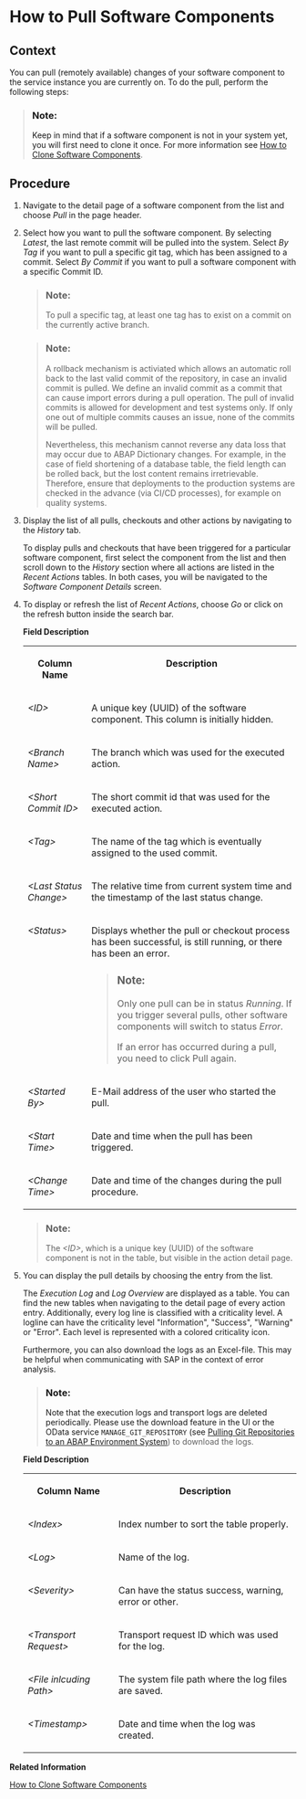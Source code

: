 <!-- loio90b9b9d5219c4875825be35137d9128f -->

# How to Pull Software Components



<a name="loio90b9b9d5219c4875825be35137d9128f__section_h4q_c4k_m3b"/>

## Context

You can pull \(remotely available\) changes of your software component to the service instance you are currently on. To do the pull, perform the following steps:

> ### Note:  
> Keep in mind that if a software component is not in your system yet, you will first need to clone it once. For more information see [How to Clone Software Components](how-to-clone-software-components-18564c5.md).



<a name="loio90b9b9d5219c4875825be35137d9128f__section_xyb_2dc_p2b"/>

## Procedure

1.  Navigate to the detail page of a software component from the list and choose *Pull* in the page header.

2.  Select how you want to pull the software component. By selecting *Latest*, the last remote commit will be pulled into the system. Select *By Tag* if you want to pull a specific git tag, which has been assigned to a commit. Select *By Commit* if you want to pull a software component with a specific Commit ID.

    > ### Note:  
    > To pull a specific tag, at least one tag has to exist on a commit on the currently active branch.

    > ### Note:  
    > A rollback mechanism is activiated which allows an automatic roll back to the last valid commit of the repository, in case an invalid commit is pulled. We define an invalid commit as a commit that can cause import errors during a pull operation. The pull of invalid commits is allowed for development and test systems only. If only one out of multiple commits causes an issue, none of the commits will be pulled.
    > 
    > Nevertheless, this mechanism cannot reverse any data loss that may occur due to ABAP Dictionary changes. For example, in the case of field shortening of a database table, the field length can be rolled back, but the lost content remains irretrievable. Therefore, ensure that deployments to the production systems are checked in the advance \(via CI/CD processes\), for example on quality systems.

3.  Display the list of all pulls, checkouts and other actions by navigating to the *History* tab.

    To display pulls and checkouts that have been triggered for a particular software component, first select the component from the list and then scroll down to the *History* section where all actions are listed in the *Recent Actions* tables. In both cases, you will be navigated to the *Software Component Details* screen.

4.  To display or refresh the list of *Recent Actions*, choose *Go* or click on the refresh button inside the search bar.

    **Field Description**


    <table>
    <tr>
    <th valign="top">

    Column Name


    
    </th>
    <th valign="top">

    Description


    
    </th>
    </tr>
    <tr>
    <td valign="top">
    
    *<ID\>* 


    
    </td>
    <td valign="top">
    
    A unique key \(UUID\) of the software component. This column is initially hidden.


    
    </td>
    </tr>
    <tr>
    <td valign="top">
    
    *<Branch Name\>* 


    
    </td>
    <td valign="top">
    
    The branch which was used for the executed action.


    
    </td>
    </tr>
    <tr>
    <td valign="top">
    
    *<Short Commit ID\>* 


    
    </td>
    <td valign="top">
    
    The short commit id that was used for the executed action.


    
    </td>
    </tr>
    <tr>
    <td valign="top">
    
    *<Tag\>* 


    
    </td>
    <td valign="top">
    
    The name of the tag which is eventually assigned to the used commit.


    
    </td>
    </tr>
    <tr>
    <td valign="top">
    
    *<Last Status Change\>* 


    
    </td>
    <td valign="top">
    
    The relative time from current system time and the timestamp of the last status change.


    
    </td>
    </tr>
    <tr>
    <td valign="top">
    
    *<Status\>* 


    
    </td>
    <td valign="top">
    
    Displays whether the pull or checkout process has been successful, is still running, or there has been an error.

    > ### Note:  
    > Only one pull can be in status *Running*. If you trigger several pulls, other software components will switch to status *Error*.
    > 
    > If an error has occurred during a pull, you need to click Pull again.


    
    </td>
    </tr>
    <tr>
    <td valign="top">
    
    *<Started By\>* 


    
    </td>
    <td valign="top">
    
    E-Mail address of the user who started the pull.


    
    </td>
    </tr>
    <tr>
    <td valign="top">
    
    *<Start Time\>* 


    
    </td>
    <td valign="top">
    
    Date and time when the pull has been triggered.


    
    </td>
    </tr>
    <tr>
    <td valign="top">
    
    *<Change Time\>* 


    
    </td>
    <td valign="top">
    
    Date and time of the changes during the pull procedure.


    
    </td>
    </tr>
    </table>
    
    > ### Note:  
    > The *<ID\>*, which is a unique key \(UUID\) of the software component is not in the table, but visible in the action detail page.

5.  You can display the pull details by choosing the entry from the list.

    The *Execution Log* and *Log Overview* are displayed as a table. You can find the new tables when navigating to the detail page of every action entry. Additionally, every log line is classified with a criticality level. A logline can have the criticality level "Information", "Success", "Warning" or "Error". Each level is represented with a colored criticality icon.

    Furthermore, you can also download the logs as an Excel-file. This may be helpful when communicating with SAP in the context of error analysis.

    > ### Note:  
    > Note that the execution logs and transport logs are deleted periodically. Please use the download feature in the UI or the OData service `MANAGE_GIT_REPOSITORY` \(see [Pulling Git Repositories to an ABAP Environment System](../30-development/pulling-git-repositories-to-an-abap-environment-system-80a8d52.md)\) to download the logs.

    **Field Description**


    <table>
    <tr>
    <th valign="top">

    Column Name


    
    </th>
    <th valign="top">

    Description


    
    </th>
    </tr>
    <tr>
    <td valign="top">
    
    *<Index\>*


    
    </td>
    <td valign="top">
    
    Index number to sort the table properly.


    
    </td>
    </tr>
    <tr>
    <td valign="top">
    
    *<Log\>*


    
    </td>
    <td valign="top">
    
    Name of the log.


    
    </td>
    </tr>
    <tr>
    <td valign="top">
    
    *<Severity\>*


    
    </td>
    <td valign="top">
    
    Can have the status success, warning, error or other.


    
    </td>
    </tr>
    <tr>
    <td valign="top">
    
    *<Transport Request\>*


    
    </td>
    <td valign="top">
    
    Transport request ID which was used for the log.


    
    </td>
    </tr>
    <tr>
    <td valign="top">
    
    *<File inlcuding Path\>*


    
    </td>
    <td valign="top">
    
    The system file path where the log files are saved.


    
    </td>
    </tr>
    <tr>
    <td valign="top">
    
    *<Timestamp\>*


    
    </td>
    <td valign="top">
    
    Date and time when the log was created.


    
    </td>
    </tr>
    </table>
    

**Related Information**  


[How to Clone Software Components](how-to-clone-software-components-18564c5.md "")

 <?sap-ot O2O class="- topic/link " href="51bed3bd15394dceae0909906ec15676.xml" text="" desc="" xtrc="link:2" xtrf="file:/home/builder/src/dita-all/jjq1673438782153/loio2080d0faf9d84ce6aa14caa4caa32935_en-US/src/content/localization/en-us/90b9b9d5219c4875825be35137d9128f.xml" ?> 

